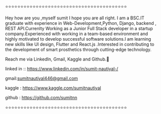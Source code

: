 ⭐️⭐️⭐️⭐️⭐️⭐️⭐️⭐️⭐️⭐️⭐️⭐️⭐️⭐️⭐️⭐️⭐️⭐️⭐️⭐️⭐️⭐️⭐️⭐️⭐️⭐️⭐️⭐️⭐️⭐️⭐️⭐️⭐️⭐️⭐️⭐️⭐️⭐️⭐️⭐️

Hey how are you ,myself sumit I hope you are all right. I am a BSC.IT graduate with experience in Web-Development,Python, Django, backend , REST API.Currenlty Working as a Junior Full Stack developer in  a startup company.Experienced with working in a team-based environment and highly motivated to develop successful software solutions.I am learning new skills like UI design, Flutter and React.js .Interested in contributing to the development of smart prosthetics through cutting-edge technology. 

Reach me via LinkedIn, Gmail, Kaggle and Github.👀

linked in  :: https://www.linkedin.com/in/sumit-nautiyal-/

gmail:sumitnautiyal446@gmail.com

kaggle : https://www.kaggle.com/sumitnautiyal

github : https://github.com/sumitnn

⭐️⭐️⭐️⭐️⭐️⭐️⭐️⭐️⭐️⭐️⭐️⭐️⭐️⭐️⭐️⭐️⭐️⭐️⭐️⭐️⭐️⭐️⭐️⭐️⭐️⭐️⭐️⭐️⭐️⭐️⭐️⭐️⭐️⭐️⭐️⭐️⭐️⭐️⭐️⭐️
